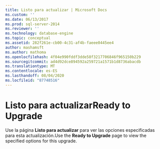 ```yaml
---
title: Listo para actualizar | Microsoft Docs
ms.custom: ''
ms.date: 06/13/2017
ms.prod: sql-server-2014
ms.reviewer: ''
ms.technology: database-engine
ms.topic: conceptual
ms.assetid: 282f261e-cb00-4c31-af4b-faeee0445ee4
author: mashamsft
ms.author: mathoma
ms.openlocfilehash: 4f04e990fddf3dde58f3217706846f965150b229
ms.sourcegitcommit: ad4d92dce894592a259721a1571b1d8736abacdb
ms.translationtype: MT
ms.contentlocale: es-ES
ms.lasthandoff: 08/04/2020
ms.locfileid: "87748516"
---
```

# <a name="ready-to-upgrade"></a><span data-ttu-id="0bee4-102">Listo para actualizar</span><span class="sxs-lookup"><span data-stu-id="0bee4-102">Ready to Upgrade</span></span>
  <span data-ttu-id="0bee4-103">Use la página **Listo para actualizar** para ver las opciones especificadas para esta actualización.</span><span class="sxs-lookup"><span data-stu-id="0bee4-103">Use the **Ready to Upgrade** page to view the specified options for this upgrade.</span></span>  
  
  
